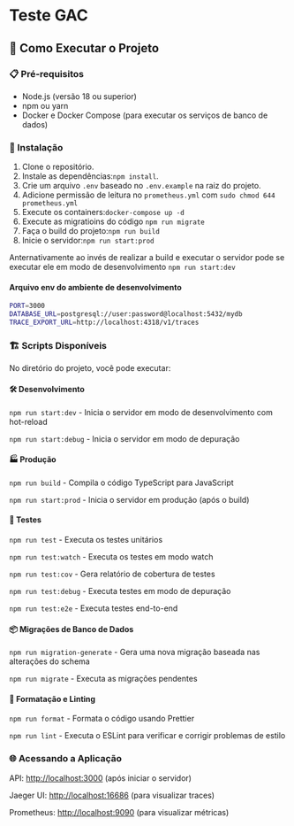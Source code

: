 # Teste GAC

## 🚀 Como Executar o Projeto

### 📋 Pré-requisitos

- Node.js (versão 18 ou superior)
- npm ou yarn
- Docker e Docker Compose (para executar os serviços de banco de dados)

### 🔧 Instalação

1. Clone o repositório.
2. Instale as dependências:`npm install`.
3. Crie um arquivo `.env` baseado no `.env.example` na raiz do projeto.
4. Adicione permissão de leitura no `prometheus.yml` com `sudo chmod 644 prometheus.yml`
5. Execute os containers:`docker-compose up -d`
6. Execute as migratioins do código `npm run migrate`
7. Faça o build do projeto:`npm run build`
8. Inicie o servidor:`npm run start:prod`

Anternativamente ao invés de realizar a build e executar o servidor pode se executar ele em modo de desenvolvimento `npm run start:dev`

#### Arquivo env do ambiente de desenvolvimento

```bash
PORT=3000
DATABASE_URL=postgresql://user:password@localhost:5432/mydb
TRACE_EXPORT_URL=http://localhost:4318/v1/traces
```

### 🏗️ Scripts Disponíveis

No diretório do projeto, você pode executar:

#### 🛠️ Desenvolvimento

`npm run start:dev` - Inicia o servidor em modo de desenvolvimento com hot-reload

`npm run start:debug` - Inicia o servidor em modo de depuração

#### 🏭 Produção

`npm run build` - Compila o código TypeScript para JavaScript

`npm run start:prod` - Inicia o servidor em produção (após o build)

#### 🧪 Testes

`npm run test` - Executa os testes unitários

`npm run test:watch` - Executa os testes em modo watch

`npm run test:cov` - Gera relatório de cobertura de testes

`npm run test:debug` - Executa testes em modo de depuração

`npm run test:e2e` - Executa testes end-to-end

#### 📦 Migrações de Banco de Dados

`npm run migration-generate` - Gera uma nova migração baseada nas alterações do schema

`npm run migrate` - Executa as migrações pendentes

#### 🧹 Formatação e Linting

`npm run format` - Formata o código usando Prettier

`npm run lint` - Executa o ESLint para verificar e corrigir problemas de estilo

### 🌐 Acessando a Aplicação

API: <http://localhost:3000> (após iniciar o servidor)

Jaeger UI: <http://localhost:16686> (para visualizar traces)

Prometheus: <http://localhost:9090> (para visualizar métricas)
